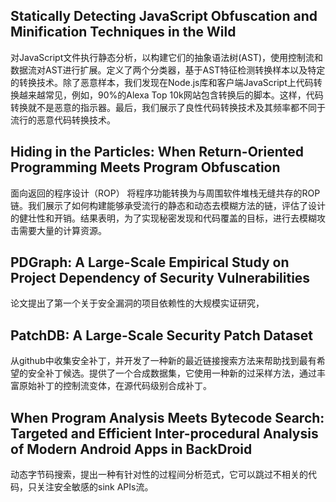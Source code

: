 ## Statically Detecting JavaScript Obfuscation and Minification Techniques in the Wild
对JavaScript文件执行静态分析，以构建它们的抽象语法树(AST)，使用控制流和数据流对AST进行扩展。定义了两个分类器，基于AST特征检测转换样本以及特定的转换技术。除了恶意样本，我们发现在Node.js库和客户端JavaScript上代码转换越来越常见，例如，90%的Alexa Top 10k网站包含转换后的脚本。这样，代码转换就不是恶意的指示器。最后，我们展示了良性代码转换技术及其频率都不同于流行的恶意代码转换技术。

## Hiding in the Particles: When Return-Oriented Programming Meets Program Obfuscation
面向返回的程序设计（ROP）
将程序功能转换为与周围软件堆栈无缝共存的ROP链。我们展示了如何构建能够承受流行的静态和动态去模糊方法的链，评估了设计的健壮性和开销。结果表明，为了实现秘密发现和代码覆盖的目标，进行去模糊攻击需要大量的计算资源。

## PDGraph: A Large-Scale Empirical Study on Project Dependency of Security Vulnerabilities
论文提出了第一个关于安全漏洞的项目依赖性的大规模实证研究，

## PatchDB: A Large-Scale Security Patch Dataset
从github中收集安全补丁，并开发了一种新的最近链接搜索方法来帮助找到最有希望的安全补丁候选。提供了一个合成数据集，它使用一种新的过采样方法，通过丰富原始补丁的控制流变体，在源代码级别合成补丁。

## When Program Analysis Meets Bytecode Search: Targeted and Efficient Inter-procedural Analysis of Modern Android Apps in BackDroid
动态字节码搜索，提出一种有针对性的过程间分析范式，它可以跳过不相关的代码，只关注安全敏感的sink APIs流。